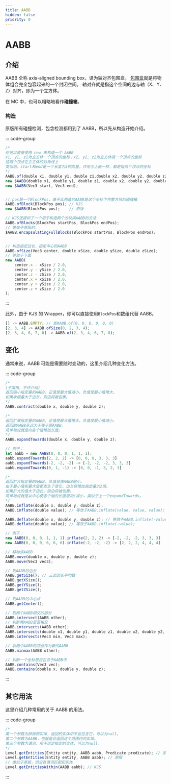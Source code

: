 ```yaml
---
title: AABB
hidden: false
priority: 0
---
```

# AABB

## 介绍

AABB 全称 axis-aligned bounding box，译为轴对齐包围盒。
[包围盒](https://zh.wikipedia.org/wiki/%E5%8C%85%E5%9B%B4%E4%BD%93)就是将物体组合完全包容起来的一个封闭空间。
轴对齐就是指这个空间的边与轴（X、Y、Z）对齐，即为一个立方体。

在 MC 中，也可以粗略地看作**碰撞箱**。

### 构造

原版所有碰撞检测，包含检测都用到了 AABB，所以先从构造开始介绍。

::: code-group

```js [of]
/*
你可以直接使用 new 来构造一个 AABB
x1, y1, z1为立方体一个顶点的坐标；x2, y2, z2为立方体另一个顶点的坐标
这两个顶点在立方体的对角线上
类似地，start和end是一个长度为3的向量，作用与上面一样，都是指两个顶点的坐标
*/
AABB.of(double x1, double y1, double z1,double x2, double y2, double z2);    // KJS
new $AABB(double x1, double y1, double z1, double x2, double y2, double z2); // 原版
new $AABB(Vec3 start, Vec3 end);

```

```js [ofBlock(s)]

// pos是一个BlockPos，基于此构造的AABB是这个坐标下完整方块的碰撞箱
AABB.ofBlock(BlockPos pos); // KJS
new $AABB(BlockPos pos);    // 原版

// KJS还提供了一个用于构造两个方块间AABB的方法
AABB.ofBlocks(BlockPos startPos, BlockPos endPos);
// 等效于原版的:
$AABB.encapsulatingFullBlocks(BlockPos startPos, BlockPos endPos);

```

```js [ofSize]

// 构造指定边长，指定中心的AABB
AABB.ofSize(Vec3 center, double xSize, double ySize, double zSize);
// 等效于下面
new AABB(
    center.x - xSize / 2.0,
    center.y - ySize / 2.0,
    center.z - zSize / 2.0,
    center.x + xSize / 2.0,
    center.y + ySize / 2.0,
    center.z + zSize / 2.0
);

```

:::

此外，由于 KJS 的 Wrapper，你可以直接使用`BlockPos`和数组代替 AABB。

```js
[] -> AABB.EMPTY; // 即AABB.of(0, 0, 0, 0, 0, 0)
[2, 3, 4] -> AABB.ofSize(0, 2, 3, 4);
[2, 3, 4, 6, 7, 8] -> AABB.of(2, 3, 4, 6, 7, 8);
```

## 变化

通常来说，AABB 可能是需要随时变动的，这里介绍几种变化方法。

::: code-group

```js [收缩]
/*
(不常用，不作介绍)
返回缩小指定量的AABB，正值使最大值减小，负值使最小值增大。
如果收缩量大于边长，则边将被包裹。
*/
AABB.contract(double x, double y, double z);
```

```js [扩展]
/*
返回扩展指定量的AABB。正值使最大值增大，负值使最小值减小。
返回的AABB永远大于等于原AABB。
简单地说就是向各个轴增加长度。
*/
AABB.expandTowards(double x, double y, double z);

// 例子：
let aabb = new AABB(0, 0, 0, 1, 1, 1);
aabb.expandTowards(2, 2, 2) -> [0, 0, 0, 3, 3, 3]
aabb.expandTowards(-2, -2, -2) -> [-2, -2, -2, 3, 3, 3]
aabb.expandTowards(0, 1, -1) -> [0, 0, -1, 3, 2, 3]
```

```js [扩大]
/*
返回扩大指定量的AABB，负值会使AABB缩小。
由于最小值和最大值都发生了变化，边长将增加指定量的2倍。
如果扩大的值大于边长，则边将被包裹。
简单地说就是以中心使各个轴的长度增加/减小，类似于上一个expandTowards。
*/
AABB.inflate(double x, double y, double z);
AABB.inflate(double value); // 等效于AABB.inflate(value, value, value);

AABB.deflate(double x, double y, double z); // 等效于AABB.inflate(-value, -value, -value);
AABB.deflate(double value); // 等效于AABB.inflate(-value);

// 例子：
new AABB(0, 0, 0, 1, 1, 1).inflate(2, 2, 2) -> [-2, -2, -2, 3, 3, 3]
new AABB(0, 0, 0, 6, 6, 6).inflate(-2, -2, -2) -> [2, 2, 2, 4, 4, 4]
```

```js [移动]
// 移动该AABB
AABB.move(double x, double y, double z);
AABB.move(Vec3 vec3);
```

```js [其它]
// 取AABB的边长
AABB.getSize(); // 三边边长平均数
AABB.getXSize();
AABB.getYSize();
AABB.getZSize();

// 取AABB的中心点
AABB.getCenter();

// 取两个AABB相交的部分
AABB.intersect(AABB other);
// 判断两AABB是否相交
AABB.intersects(AABB other);
AABB.intersects(double x1, double y1, double z1, double x2, double y2, double z2);
AABB.intersects(Vec3 min, Vec3 max);

// 以两个AABB的顶点作为新的AABB
AABB.minmax(AABB other);

// 判断一个坐标是否包含于AABB中
AABB.contains(Vec3 vec);
AABB.contains(double x, double y, double z);
```

:::

## 其它用法

这里介绍几种常用的关于 AABB 的用法。

::: code-group

```js [取范围内实体]
/*
第一个参数为排除的实体，返回的实体中不会包含它，可以为null。
第二个参数为AABB，也就是会返回这个范围内的实体。
第三个参数为谓词，用于选定指定的实体，可以为null。
*/
Level.getEntities(Entity entity, AABB aabb, Predicate predicate); // 原版
Level.getEntities(Entity entity, AABB aabb); // 原版
// 类似于原版，但没有谓词匹配和实体
Level.getEntitiesWithin(AABB aabb); // KJS
```

:::
